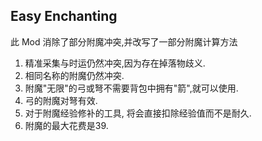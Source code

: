 ## Easy Enchanting

此 Mod 消除了部分附魔冲突,并改写了一部分附魔计算方法

1. 精准采集与时运仍然冲突,因为存在掉落物歧义.
2. 相同名称的附魔仍然冲突.
3. 附魔"无限"的弓或弩不需要背包中拥有"箭",就可以使用.
4. 弓的附魔对弩有效.
5. 对于附魔经验修补的工具, 将会直接扣除经验值而不是耐久.
6. 附魔的最大花费是39.